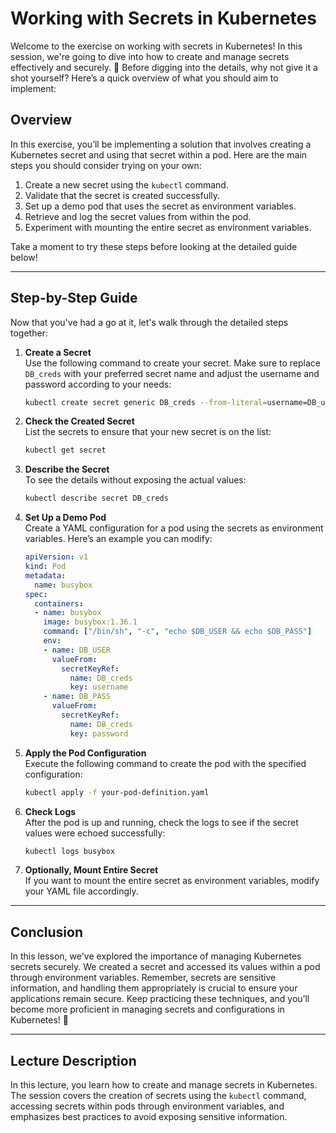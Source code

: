 # Working with Secrets in Kubernetes

Welcome to the exercise on working with secrets in Kubernetes! In this session, we're going to dive into how to create and manage secrets effectively and securely. 🚀 Before digging into the details, why not give it a shot yourself? Here’s a quick overview of what you should aim to implement:

## Overview

In this exercise, you’ll be implementing a solution that involves creating a Kubernetes secret and using that secret within a pod. Here are the main steps you should consider trying on your own:

1. Create a new secret using the `kubectl` command.
2. Validate that the secret is created successfully.
3. Set up a demo pod that uses the secret as environment variables.
4. Retrieve and log the secret values from within the pod.
5. Experiment with mounting the entire secret as environment variables.

Take a moment to try these steps before looking at the detailed guide below!

---

## Step-by-Step Guide

Now that you've had a go at it, let's walk through the detailed steps together:

1. **Create a Secret**  
   Use the following command to create your secret. Make sure to replace `DB_creds` with your preferred secret name and adjust the username and password according to your needs:
   ```bash
   kubectl create secret generic DB_creds --from-literal=username=DB_user --from-literal=password=DB_pass
   ```

2. **Check the Created Secret**  
   List the secrets to ensure that your new secret is on the list:
   ```bash
   kubectl get secret
   ```

3. **Describe the Secret**  
   To see the details without exposing the actual values:
   ```bash
   kubectl describe secret DB_creds
   ```

4. **Set Up a Demo Pod**  
   Create a YAML configuration for a pod using the secrets as environment variables. Here’s an example you can modify:
   ```yaml
   apiVersion: v1
   kind: Pod
   metadata:
     name: busybox
   spec:
     containers:
     - name: busybox
       image: busybox:1.36.1
       command: ["/bin/sh", "-c", "echo $DB_USER && echo $DB_PASS"]
       env:
       - name: DB_USER
         valueFrom:
           secretKeyRef:
             name: DB_creds
             key: username
       - name: DB_PASS
         valueFrom:
           secretKeyRef:
             name: DB_creds
             key: password
   ```

5. **Apply the Pod Configuration**  
   Execute the following command to create the pod with the specified configuration:
   ```bash
   kubectl apply -f your-pod-definition.yaml
   ```

6. **Check Logs**  
   After the pod is up and running, check the logs to see if the secret values were echoed successfully:
   ```bash
   kubectl logs busybox
   ```

7. **Optionally, Mount Entire Secret**  
   If you want to mount the entire secret as environment variables, modify your YAML file accordingly.

---

## Conclusion

In this lesson, we've explored the importance of managing Kubernetes secrets securely. We created a secret and accessed its values within a pod through environment variables. Remember, secrets are sensitive information, and handling them appropriately is crucial to ensure your applications remain secure. Keep practicing these techniques, and you’ll become more proficient in managing secrets and configurations in Kubernetes! 🌟 

---

## Lecture Description

In this lecture, you learn how to create and manage secrets in Kubernetes. The session covers the creation of secrets using the `kubectl` command, accessing secrets within pods through environment variables, and emphasizes best practices to avoid exposing sensitive information.